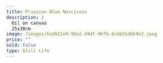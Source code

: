 ```yaml
---
title: Prussian Blue Narcisuss
description: |
  Oil on canvas
  25x30cm
image: /images/6ad021e0-90a2-49df-96f6-8c6b55dbb4e2.jpeg
price: ""
sold: false
type: Still Life
---
```

